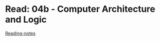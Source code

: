 # Read: 04b - Computer Architecture and Logic
[Reading-notes](https://odehyazan.github.io/reading-notes)